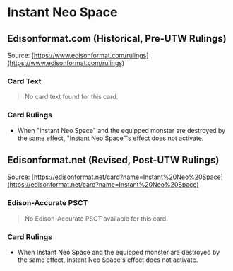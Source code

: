 # Instant Neo Space

## Edisonformat.com (Historical, Pre-UTW Rulings)

Source: [https://www.edisonformat.com/rulings](https://www.edisonformat.com/rulings)

### Card Text

> No card text found for this card.

### Card Rulings

*   When "Instant Neo Space" and the equipped monster are destroyed by the same effect, "Instant Neo Space"'s effect does not activate.

## Edisonformat.net (Revised, Post-UTW Rulings)

Source: [https://edisonformat.net/card?name=Instant%20Neo%20Space](https://edisonformat.net/card?name=Instant%20Neo%20Space)

### Edison-Accurate PSCT

> No Edison-Accurate PSCT available for this card.

### Card Rulings

*   When Instant Neo Space and the equipped monster are destroyed by the same effect, Instant Neo Space's effect does not activate.
            